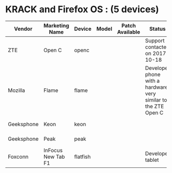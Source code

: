 # KRACK and Firefox OS : (5 devices)

| Vendor | Marketing Name | Device | Model | Patch Available | Status | First Created | Last Updated |
|---|---|---|---|---|---|---|---|
| ZTE | Open C | openc |  |  | Support contacted on 2017-10-18 | 2017-11-29 | 2017-11-29 |
| Mozilla | Flame | flame |  |  | Developer phone with a hardware very similar to the ZTE Open C | 2017-11-29 | 2017-11-29 |
| Geeksphone | Keon | keon |  |  |  | 2017-11-29 | 2017-11-29 |
| Geeksphone | Peak | peak |  |  |  | 2017-11-29 | 2017-11-29 |
| Foxconn | InFocus New Tab F1 | flatfish |  |  | Developer tablet | 2017-11-29 | 2017-11-29 |

